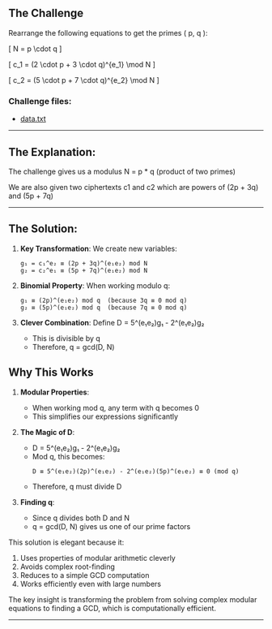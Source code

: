 ## The Challenge

Rearrange the following equations to get the primes \( p, q \):

\[
N = p \cdot q
\]

\[
c_1 = (2 \cdot p + 3 \cdot q)^{e_1} \mod N
\]

\[
c_2 = (5 \cdot p + 7 \cdot q)^{e_2} \mod N
\]

### Challenge files:
- [data.txt](data.txt)

---
## The Explanation:

The challenge gives us a modulus N = p * q (product of two primes)

We are also given two ciphertexts c1 and c2 which are powers of (2p + 3q) and (5p + 7q)


---
## The Solution:

1. **Key Transformation**:
   We create new variables:
   ```
   g₁ = c₁^e₂ ≡ (2p + 3q)^(e₁e₂) mod N
   g₂ = c₂^e₁ ≡ (5p + 7q)^(e₁e₂) mod N
   ```

2. **Binomial Property**:
   When working modulo q:
   ```
   g₁ ≡ (2p)^(e₁e₂) mod q  (because 3q ≡ 0 mod q)
   g₂ ≡ (5p)^(e₁e₂) mod q  (because 7q ≡ 0 mod q)
   ```

3. **Clever Combination**:
   Define D = 5^(e₁e₂)g₁ - 2^(e₁e₂)g₂
   - This is divisible by q
   - Therefore, q = gcd(D, N)

## Why This Works

1. **Modular Properties**:
   - When working mod q, any term with q becomes 0
   - This simplifies our expressions significantly

2. **The Magic of D**:
   - D = 5^(e₁e₂)g₁ - 2^(e₁e₂)g₂
   - Mod q, this becomes:
     ```
     D ≡ 5^(e₁e₂)(2p)^(e₁e₂) - 2^(e₁e₂)(5p)^(e₁e₂) ≡ 0 (mod q)
     ```
   - Therefore, q must divide D

3. **Finding q**:
   - Since q divides both D and N
   - q = gcd(D, N) gives us one of our prime factors

This solution is elegant because it:
1. Uses properties of modular arithmetic cleverly
2. Avoids complex root-finding
3. Reduces to a simple GCD computation
4. Works efficiently even with large numbers

The key insight is transforming the problem from solving complex modular equations to finding a GCD, which is computationally efficient.

---

